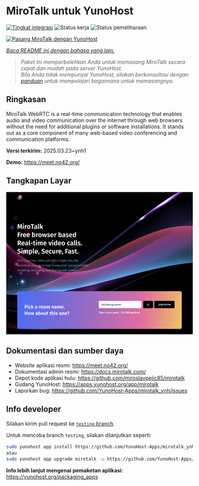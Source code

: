 <!--
N.B.: README ini dibuat secara otomatis oleh <https://github.com/YunoHost/apps/tree/master/tools/readme_generator>
Ini TIDAK boleh diedit dengan tangan.
-->

# MiroTalk untuk YunoHost

[![Tingkat integrasi](https://apps.yunohost.org/badge/integration/mirotalk)](https://ci-apps.yunohost.org/ci/apps/mirotalk/)
![Status kerja](https://apps.yunohost.org/badge/state/mirotalk)
![Status pemeliharaan](https://apps.yunohost.org/badge/maintained/mirotalk)

[![Pasang MiroTalk dengan YunoHost](https://install-app.yunohost.org/install-with-yunohost.svg)](https://install-app.yunohost.org/?app=mirotalk)

*[Baca README ini dengan bahasa yang lain.](./ALL_README.md)*

> *Paket ini memperbolehkan Anda untuk memasang MiroTalk secara cepat dan mudah pada server YunoHost.*  
> *Bila Anda tidak mempunyai YunoHost, silakan berkonsultasi dengan [panduan](https://yunohost.org/install) untuk mempelajari bagaimana untuk memasangnya.*

## Ringkasan

MiroTalk WebRTC is a real-time communication technology that enables audio and video communication over the internet through web browsers without the need for additional plugins or software installations. It stands out as a core component of many web-based video conferencing and communication platforms.


**Versi terkirim:** 2025.03.23~ynh1

**Demo:** <https://meet.no42.org/>

## Tangkapan Layar

![Tangkapan Layar pada MiroTalk](./doc/screenshots/screenshot.png)

## Dokumentasi dan sumber daya

- Website aplikasi resmi: <https://meet.no42.org/>
- Dokumentasi admin resmi: <https://docs.mirotalk.com/>
- Depot kode aplikasi hulu: <https://github.com/miroslavpejic85/mirotalk>
- Gudang YunoHost: <https://apps.yunohost.org/app/mirotalk>
- Laporkan bug: <https://github.com/YunoHost-Apps/mirotalk_ynh/issues>

## Info developer

Silakan kirim pull request ke [`testing` branch](https://github.com/YunoHost-Apps/mirotalk_ynh/tree/testing).

Untuk mencoba branch `testing`, silakan dilanjutkan seperti:

```bash
sudo yunohost app install https://github.com/YunoHost-Apps/mirotalk_ynh/tree/testing --debug
atau
sudo yunohost app upgrade mirotalk -u https://github.com/YunoHost-Apps/mirotalk_ynh/tree/testing --debug
```

**Info lebih lanjut mengenai pemaketan aplikasi:** <https://yunohost.org/packaging_apps>
